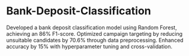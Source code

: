 # Bank-Deposit-Classification
Developed a bank deposit classification model using Random Forest, achieving an 86% F1-score. Optimized campaign targeting by reducing unsuitable candidates by 70.6% through data preprocessing. Enhanced accuracy by 15% with hyperparameter tuning and cross-validation.
